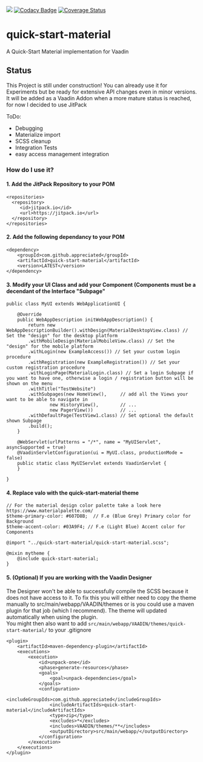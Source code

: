 [![](https://jitpack.io/v/appreciated/quick-start-material.svg)](https://jitpack.io/#appreciated/quick-start-material) 
[![Codacy Badge](https://api.codacy.com/project/badge/Grade/ebd859c2020b430790380477ab0551ef)](https://www.codacy.com/app/appreciated/quick-start-material?utm_source=github.com&amp;utm_medium=referral&amp;utm_content=appreciated/quick-start-material&amp;utm_campaign=Badge_Grade) 
[![Coverage Status](https://coveralls.io/repos/github/appreciated/quick-start-material/badge.svg?branch=master)](https://coveralls.io/github/appreciated/quick-start-material?branch=master)

# quick-start-material 
A Quick-Start Material implementation for Vaadin

## Status
This Project is still under construction! You can already use it for Experiments but be ready for extensive API changes even in minor versions. 
It will be added as a Vaadin Addon when a more mature status is reached, for now I decided to use JitPack

ToDo:
* Debugging 
* Materialize import
* SCSS cleanup
* Integration Tests
* easy access management integration

### How do I use it?

#### 1. Add the JitPack Repository to your POM

    <repositories>
      <repository>
         <id>jitpack.io</id>
         <url>https://jitpack.io</url>
      </repository>
    </repositories>

#### 2. Add the following dependancy to your POM
  
    <dependency>
        <groupId>com.github.appreciated</groupId>
        <artifactId>quick-start-material</artifactId>
        <version>LATEST</version>
    </dependency>
  
#### 3. Modify your UI Class and add your Component (Components must be a decendant of the Interface "Subpage"
    public class MyUI extends WebApplicationUI {

        @Override
        public WebAppDescription initWebAppDescription() {
            return new WebAppDescriptionBuilder().withDesign(MaterialDesktopView.class) // Set the "design" for the desktop platform
            .withMobileDesign(MaterialMobileView.class) // Set the "design" for the mobile platform
            .withLogin(new ExampleAccess()) // Set your custom login procedure
            .withRegistration(new ExampleRegistration()) // Set your custom registration procedure
            .withLoginPage(MaterialLogin.class) // Set a login Subpage if you want to have one, otherwise a login / registration button will be shown on the menu
            .withTitle("TestWebsite")
            .withSubpages(new HomeView(),     // add all the Views your want to be able to navigate in
                    new HistoryView(),        // ...
                    new PagerView())          // ...
            .withDefaultPage(TestView1.class) // Set optional the default shown Subpage
            .build();
        }

        @WebServlet(urlPatterns = "/*", name = "MyUIServlet", asyncSupported = true)
        @VaadinServletConfiguration(ui = MyUI.class, productionMode = false)
        public static class MyUIServlet extends VaadinServlet {
        }

    }

#### 4. Replace valo with the quick-start-material theme 
    // For the material design color palette take a look here https://www.materialpalette.com/
    $theme-primary-color: #607D8B;  // F.e (Blue Grey) Primary color for Background
    $theme-accent-color: #03A9F4; // F.e (Light Blue) Accent color for Components

    @import "../quick-start-material/quick-start-material.scss";

    @mixin mytheme {
        @include quick-start-material;
    }

#### 5. (Optional) If you are working with the Vaadin Designer 
The Designer won't be able to successfully compile the SCSS because it does not have access to it. To fix this you will either need to copy the theme manually to src/main/webapp/VAADIN/themes or is you could use a maven plugin for that job (which I recommend). The theme will updated automatically when using the plugin.  
You might then also want to add `src/main/webapp/VAADIN/themes/quick-start-material/` to your .gitignore

    <plugin>
        <artifactId>maven-dependency-plugin</artifactId>
        <executions>
            <execution>
                <id>unpack-one</id>
                <phase>generate-resources</phase>
                <goals>
                    <goal>unpack-dependencies</goal>
                </goals>
                <configuration>
                    <includeGroupIds>com.github.appreciated</includeGroupIds>
                    <includeArtifactIds>quick-start-material</includeArtifactIds>
                    <type>zip</type>
                    <excludes>*</excludes>
                    <includes>VAADIN/themes/**</includes>
                    <outputDirectory>src/main/webapp/</outputDirectory>
                </configuration>
            </execution>
        </executions>
    </plugin>
